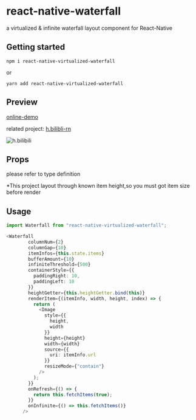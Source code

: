 # react-native-waterfall

a virtualized & infinite waterfall layout component for React-Native

## Getting started

`npm i react-native-virtualized-waterfall`

or

`yarn add react-native-virtualized-waterfall`

## Preview

[online-demo](https://codesandbox.io/s/waterfall-demo-rxkww?file=/src/App.tsx "Heading link")

related project: [h.bilibli-rn](https://github.com/Feng-Bu-Jue/h.bilibili-rn "Heading link")

![h.bilibili](https://i.loli.net/2020/09/02/mFa6XNckYn5UAvK.gif)

## Props

please refer to type definition

\*This project layout through known item height,so you must got item size before render

## Usage

```Typescript
import Waterfall from "react-native-virtualized-waterfall";

<Waterfall
        columnNum={2}
        columnGap={10}
        itemInfos={this.state.items}
        bufferAmount={10}
        infiniteThreshold={500}
        containerStyle={{
          paddingRight: 10,
          paddingLeft: 10
        }}
        heightGetter={this.heightGetter.bind(this)}
        renderItem={(itemInfo, width, height, index) => {
          return (
            <Image
              style={{
                height,
                width
              }}
              height={height}
              width={width}
              source={{
                uri: itemInfo.url
              }}
              resizeMode={"contain"}
            />
          );
        }}
        onRefresh={() => {
          return this.fetchItems(true);
        }}
        onInfinite={() => this.fetchItems()}
      />
```
